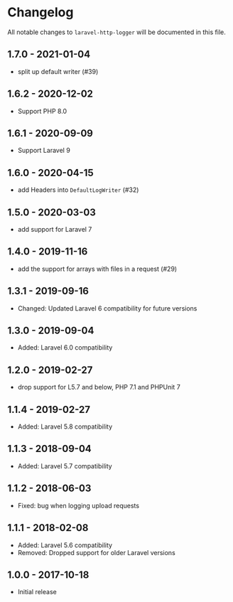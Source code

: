 # Changelog

All notable changes to `laravel-http-logger` will be documented in this file.

## 1.7.0 - 2021-01-04

- split up default writer (#39)

## 1.6.2 - 2020-12-02

- Support PHP 8.0

## 1.6.1 - 2020-09-09

- Support Laravel 9

## 1.6.0 - 2020-04-15
- add Headers into `DefaultLogWriter` (#32)

## 1.5.0 - 2020-03-03
- add support for Laravel 7

## 1.4.0 - 2019-11-16
- add the support for arrays with files in a request (#29)

## 1.3.1 - 2019-09-16
- Changed: Updated Laravel 6 compatibility for future versions

## 1.3.0 - 2019-09-04
- Added: Laravel 6.0 compatibility

## 1.2.0 - 2019-02-27
- drop support for L5.7 and below, PHP 7.1 and PHPUnit 7

## 1.1.4 - 2019-02-27
- Added: Laravel 5.8 compatibility

## 1.1.3 - 2018-09-04
- Added: Laravel 5.7 compatibility

## 1.1.2 - 2018-06-03
- Fixed: bug when logging upload requests

## 1.1.1 - 2018-02-08
- Added: Laravel 5.6 compatibility
- Removed: Dropped support for older Laravel versions

## 1.0.0 - 2017-10-18
- Initial release
